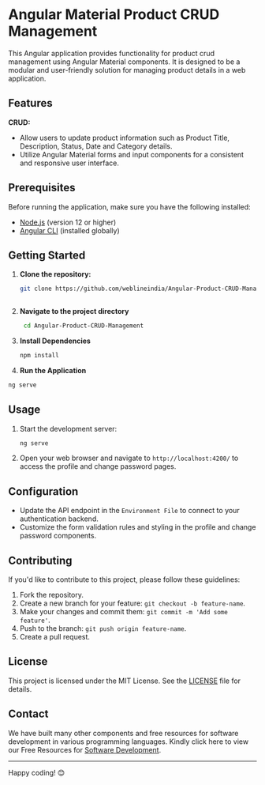# Angular Material Product CRUD Management

This Angular application provides functionality for product crud management using Angular Material components. It is designed to be a modular and user-friendly solution for managing product details in a web application.

## Features

**CRUD:**
   - Allow users to update product information such as Product Title, Description, Status, Date and Category details.
   - Utilize Angular Material forms and input components for a consistent and responsive user interface.

## Prerequisites

Before running the application, make sure you have the following installed:

- [Node.js](https://nodejs.org/) (version 12 or higher)
- [Angular CLI](https://angular.io/cli) (installed globally)

## Getting Started

1. **Clone the repository:**
   ```bash
   git clone https://github.com/weblineindia/Angular-Product-CRUD-Management.git
  
2. **Navigate to the project directory**
   ```bash
    cd Angular-Product-CRUD-Management

3. **Install Dependencies**
   ```bash 
   npm install

4. **Run the Application**
  ```bash 
  ng serve
  ```

## Usage

1. Start the development server:

   ```bash
   ng serve
   ```

2. Open your web browser and navigate to `http://localhost:4200/` to access the profile and change password pages.

## Configuration

- Update the API endpoint in the `Environment File` to connect to your authentication backend.
- Customize the form validation rules and styling in the profile and change password components.

## Contributing

If you'd like to contribute to this project, please follow these guidelines:

1. Fork the repository.
2. Create a new branch for your feature: `git checkout -b feature-name`.
3. Make your changes and commit them: `git commit -m 'Add some feature'`.
4. Push to the branch: `git push origin feature-name`.
5. Create a pull request.

## License

This project is licensed under the MIT License. See the [LICENSE](LICENSE) file for details.

## Contact

We have built many other components and free resources for software development in various programming languages. Kindly click here to view our Free Resources for [Software Development](https://www.weblineindia.com/communities.html).

---

Happy coding! 😊
